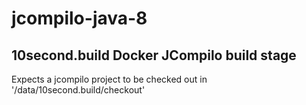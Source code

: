 # jcompilo-java-8

10second.build Docker JCompilo build stage
------------------------------------------

Expects a jcompilo project to be checked out in '/data/10second.build/checkout'
